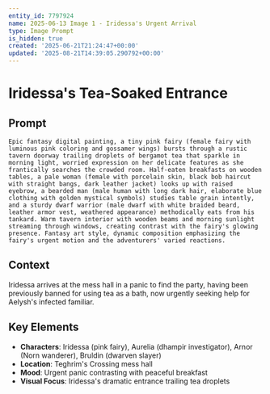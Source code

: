 ```yaml
---
entity_id: 7797924
name: 2025-06-13 Image 1 - Iridessa's Urgent Arrival
type: Image Prompt
is_hidden: true
created: '2025-06-21T21:24:47+00:00'
updated: '2025-08-21T14:39:05.290792+00:00'
---
```


# Iridessa's Tea-Soaked Entrance

## Prompt

```
Epic fantasy digital painting, a tiny pink fairy (female fairy with luminous pink coloring and gossamer wings) bursts through a rustic tavern doorway trailing droplets of bergamot tea that sparkle in morning light, worried expression on her delicate features as she frantically searches the crowded room. Half-eaten breakfasts on wooden tables, a pale woman (female with porcelain skin, black bob haircut with straight bangs, dark leather jacket) looks up with raised eyebrow, a bearded man (male human with long dark hair, elaborate blue clothing with golden mystical symbols) studies table grain intently, and a sturdy dwarf warrior (male dwarf with white braided beard, leather armor vest, weathered appearance) methodically eats from his tankard. Warm tavern interior with wooden beams and morning sunlight streaming through windows, creating contrast with the fairy's glowing presence. Fantasy art style, dynamic composition emphasizing the fairy's urgent motion and the adventurers' varied reactions.

```

## Context

Iridessa arrives at the mess hall in a panic to find the party, having been previously banned for using tea as a bath, now urgently seeking help for Aelysh's infected familiar.

## Key Elements

- **Characters**: Iridessa (pink fairy), Aurelia (dhampir investigator), Arnor (Norn wanderer), Bruldin (dwarven slayer)
- **Location**: Teghrim's Crossing mess hall
- **Mood**: Urgent panic contrasting with peaceful breakfast
- **Visual Focus**: Iridessa's dramatic entrance trailing tea droplets